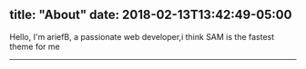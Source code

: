 
title: "About"
date: 2018-02-13T13:42:49-05:00
---

Hello, I'm ariefB, a passionate web developer,i think SAM is the fastest theme for me
***